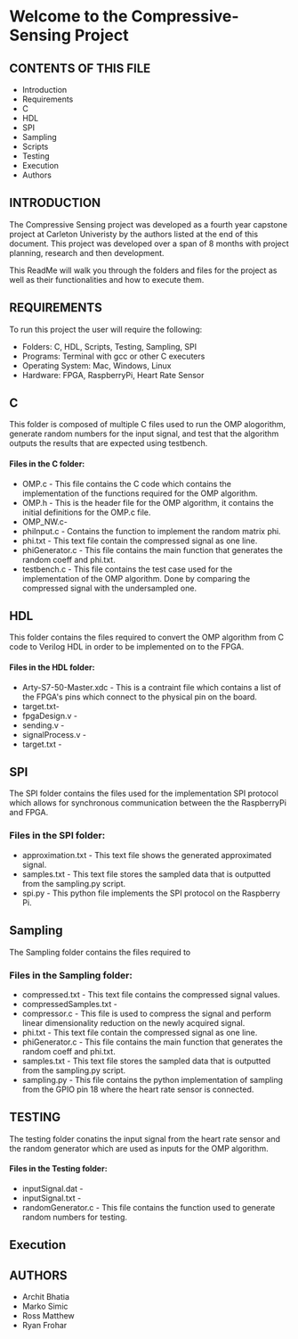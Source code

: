 # Welcome to the Compressive-Sensing Project
## CONTENTS OF THIS FILE
* Introduction
* Requirements
* C
* HDL
* SPI
* Sampling
* Scripts
* Testing
* Execution
* Authors 

## INTRODUCTION
The Compressive Sensing project was developed as a fourth year capstone project at Carleton Univeristy by the authors listed at the end of this document. This project was developed over a span of 8 months with project planning, research and then development.

This ReadMe will walk you through the folders and files for the project as well as their functionalities and how to execute them.

## REQUIREMENTS
To run this project the user will require the following:
* Folders: C, HDL, Scripts, Testing, Sampling, SPI
* Programs: Terminal with gcc or other C executers
* Operating System: Mac, Windows, Linux
* Hardware: FPGA, RaspberryPi, Heart Rate Sensor  

## C
This folder is composed of multiple C files used to run the OMP alogorithm, generate random numbers for the input signal, and test that the algorithm outputs the results that are expected using testbench.

#### Files in the C folder:
* OMP.c - This file contains the C code which contains the implementation of the functions required for the OMP algorithm. 
* OMP.h - This is the header file for the OMP algorithm, it contains the initial definitions for the OMP.c file.
* OMP_NW.c- 
* phiInput.c - Contains the function to implement the random matrix phi.
* phi.txt - This text file contain the compressed signal as one line. 
* phiGenerator.c - This file contains the main function that generates the random coeff and phi.txt.
* testbench.c - This file contains the test case used for the implementation of the OMP algorithm. Done by comparing the compressed signal with the undersampled one.

## HDL
This folder contains the files required to convert the OMP algorithm from C code to Verilog HDL in order to be implemented on to the FPGA.

#### Files in the HDL folder:
* Arty-S7-50-Master.xdc - This is a contraint file which contains a list of the FPGA's pins which connect to the physical pin on the board.
* target.txt-  
* fpgaDesign.v -
* sending.v -
* signalProcess.v -
* target.txt -

## SPI
The SPI folder contains the files used for the implementation SPI protocol which allows for synchronous communication between the the RaspberryPi and FPGA.  

### Files in the SPI folder:
* approximation.txt - This text file shows the generated approximated signal.
* samples.txt - This text file stores the sampled data that is outputted from the sampling.py script.  
* spi.py - This python file implements the SPI protocol on the Raspberry Pi. 

## Sampling
The Sampling folder contains the files required to

### Files in the Sampling folder:
* compressed.txt - This text file contains the compressed signal values. 
* compressedSamples.txt - 
* compressor.c - This file is used to compress the signal and perform linear dimensionality reduction on the newly acquired signal. 
* phi.txt - This text file contain the compressed signal as one line.
* phiGenerator.c - This file contains the main function that generates the random coeff and phi.txt. 
* samples.txt - This text file stores the sampled data that is outputted from the sampling.py script. 
* sampling.py - This file contains the python implementation of sampling from the GPIO pin 18 where the heart rate sensor is connected. 

## TESTING
The testing folder conatins the input signal from the heart rate sensor and the random generator which are used as inputs for the OMP algorithm.

#### Files in the Testing folder:
* inputSignal.dat - 
* inputSignal.txt -
* randomGenerator.c - This file contains the function used to generate random numbers for testing. 

## Execution


## AUTHORS
* Archit Bhatia
* Marko Simic
* Ross Matthew
* Ryan Frohar
